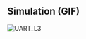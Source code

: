 ## Simulation (GIF)
![UART_L3](https://github.com/user-attachments/assets/a867d7f0-9036-4da6-a6f9-982d8d07b43a) 
